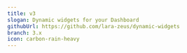 ```yaml
---
title: v3
slogan: Dynamic widgets for your Dashboard
githubUrl: https://github.com/lara-zeus/dynamic-widgets
branch: 3.x
icon: carbon-rain-heavy
---
```

